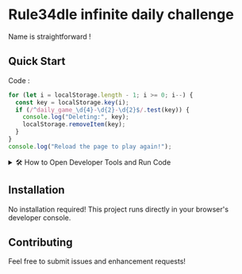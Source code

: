 # Rule34dle infinite daily challenge

Name is straightforward ! 

## Quick Start

Code : 
```js
for (let i = localStorage.length - 1; i >= 0; i--) {
  const key = localStorage.key(i);
  if (/^daily_game_\d{4}-\d{2}-\d{2}$/.test(key)) {
    console.log("Deleting:", key);
    localStorage.removeItem(key);
  }
}
console.log("Reload the page to play again!");

```
<details>
<summary>🛠️ How to Open Developer Tools and Run Code</summary>

### Step 1: Open Developer Tools

<details>
<summary>Chrome/Edge/Brave</summary>

- **Windows/Linux**: Press `Ctrl + Shift + I` or `F12`
- **Mac**: Press `Cmd + Option + I`
- **Alternative**: Right-click on any webpage - "Inspect" - Click "Console" tab

</details>

<details>
<summary>Firefox</summary>

- **Windows/Linux**: Press `Ctrl + Shift + K` or `F12`
- **Mac**: Press `Cmd + Option + K`
- **Alternative**: Right-click on any webpage ( "Inspect Element" - Click "Console" tab

</details>


### Step 2: Paste and Run Code

1. Copy the JavaScript code from this repository
3. Click in the console area (you'll see a cursor after `>`)
4. Paste the code using `Ctrl+V` (Windows/Linux) or `Cmd+V` (Mac)
5. Press `Enter` to run the code

### Step 3: View Results

If it works it will sayt

</details>

## Installation

No installation required! This project runs directly in your browser's developer console.

## Contributing

Feel free to submit issues and enhancement requests!
